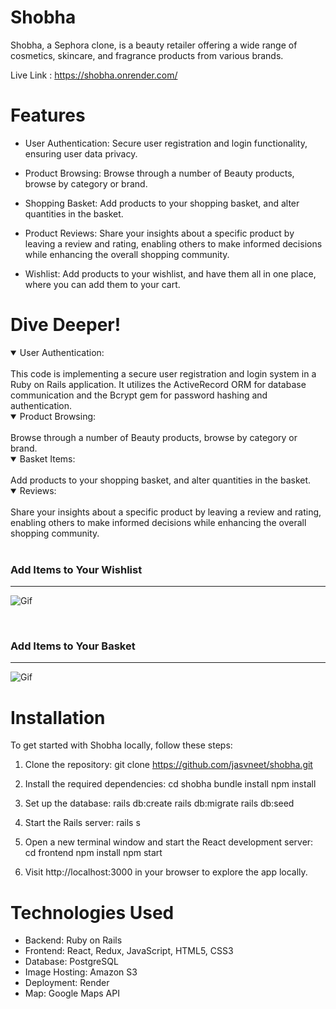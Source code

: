 # Shobha

Shobha, a Sephora clone, is a beauty retailer offering a wide range of cosmetics, skincare, and fragrance products from various brands.

Live Link : https://shobha.onrender.com/

# Features
 - User Authentication: Secure user registration and login functionality, ensuring user data privacy.

 - Product Browsing: Browse through a number of Beauty products, browse by category or brand.

 - Shopping Basket: Add products to your shopping basket, and alter quantities in the basket.

 - Product Reviews: Share your insights about a specific product by leaving a review and rating, enabling others to make informed decisions while enhancing the overall shopping community.

 - Wishlist: Add products to your wishlist, and have them all in one place, where you can add them to your cart. 

 # Dive Deeper!

<details open>
<summary>User Authentication:</summary>
<br>
This code is implementing a secure user registration and login system in a Ruby on Rails application. It utilizes the ActiveRecord ORM for database communication and the Bcrypt gem for password hashing and authentication.
</details>

<details open>
<summary>Product Browsing:</summary>
<br>
Browse through a number of Beauty products, browse by category or brand.
</details>

<details open>
<summary>Basket Items:</summary>
<br>
Add products to your shopping basket, and alter quantities in the basket.
</details>

<details open>
<summary>Reviews:</summary>
<br>
Share your insights about a specific product by leaving a review and rating, enabling others to make informed decisions while enhancing the overall shopping community.
</details>


<br>

### Add Items to Your Wishlist
***

![Gif](./Shobha-loves-gif.gif)

<br>

### Add Items to Your Basket
***

![Gif](./Shobha-cart-items-gif.gif)


# Installation 

To get started with Shobha locally, follow these steps:

1. Clone the repository: 
git clone https://github.com/jasvneet/shobha.git

2. Install the required dependencies: 
cd shobha bundle install npm install

3. Set up the database:
rails db:create rails db:migrate rails db:seed

4. Start the Rails server:
rails s

5. Open a new terminal window and start the React development server:
cd frontend npm install npm start

6. Visit http://localhost:3000
in your browser to explore the app locally.

 # Technologies Used

 - Backend: Ruby on Rails
 - Frontend: React, Redux, JavaScript, HTML5, CSS3
 - Database: PostgreSQL
 - Image Hosting: Amazon S3
 - Deployment: Render
 - Map: Google Maps API